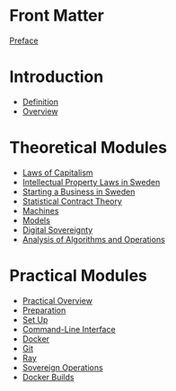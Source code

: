 # Front Matter

[Preface](./preface.md)

# Introduction

* [Definition](./definition.md)
* [Overview](./overview.md)

# Theoretical Modules

* [Laws of Capitalism](./lawsOfCapitalism.md)
* [Intellectual Property Laws in Sweden](./ipLawsInSweden.md)
* [Starting a Business in Sweden](./businessInSweden.md)
* [Statistical Contract Theory](./statisticalContractTheory.md)
* [Machines](./machine.md)
* [Models](./model.md)
* [Digital Sovereignty](./digitalsov.md)
* [Analysis of Algorithms and Operations](./AoA_DPRAM.md)

# Practical Modules 

* [Practical Overview](overviewPracticals.md)
* [Preparation](./preparation.md)
* [Set Up](./setup.md)
* [Command-Line Interface](./cli.md)
* [Docker](./docker.md)
* [Git](./git.md)
* [Ray](./ray.md)
* [Sovereign Operations](sovops.md)
* [Docker Builds](./docker-ray-dev.md)

<!---
--->

<!--


### THM.3

-->

